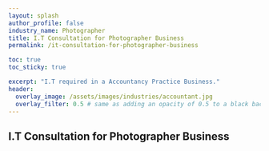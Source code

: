 ```yaml
---
layout: splash 
author_profile: false 
industry_name: Photographer
title: I.T Consultation for Photographer Business
permalink: /it-consultation-for-photographer-business

toc: true
toc_sticky: true

excerpt: "I.T required in a Accountancy Practice Business."
header:
  overlay_image: /assets/images/industries/accountant.jpg
  overlay_filter: 0.5 # same as adding an opacity of 0.5 to a black background
---
```


## I.T Consultation for Photographer Business